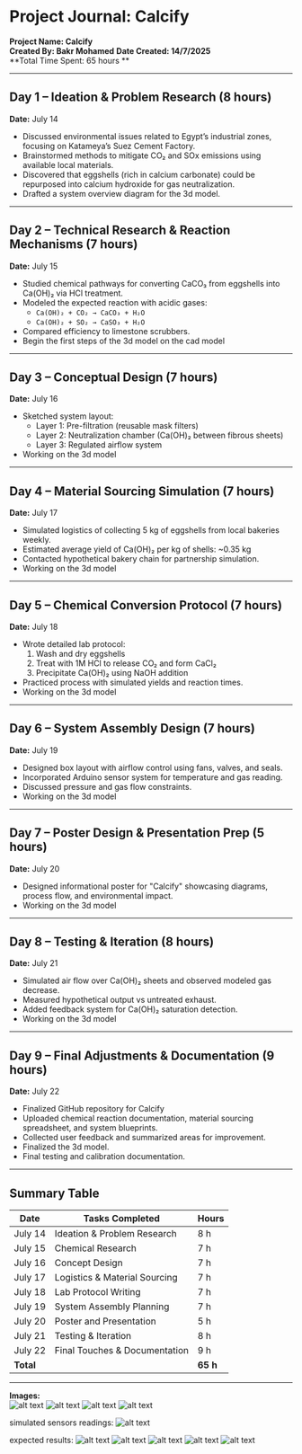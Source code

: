# Project Journal: Calcify  
**Project Name: Calcify**   
**Created By: Bakr Mohamed** 
**Date Created: 14/7/2025**  
**Total Time Spent: 65 hours **  

---

## Day 1 – Ideation & Problem Research (8 hours)  
**Date:** July 14  
- Discussed environmental issues related to Egypt’s industrial zones, focusing on Katameya’s Suez Cement Factory.  
- Brainstormed methods to mitigate CO₂ and SOx emissions using available local materials.  
- Discovered that eggshells (rich in calcium carbonate) could be repurposed into calcium hydroxide for gas neutralization.  
- Drafted a system overview diagram for the 3d model.

---

## Day 2 – Technical Research & Reaction Mechanisms (7 hours)  
**Date:** July 15  
- Studied chemical pathways for converting CaCO₃ from eggshells into Ca(OH)₂ via HCl treatment.  
- Modeled the expected reaction with acidic gases:  
  - `Ca(OH)₂ + CO₂ → CaCO₃ + H₂O`  
  - `Ca(OH)₂ + SO₂ → CaSO₃ + H₂O`  
- Compared efficiency to limestone scrubbers.  
- Begin the first steps of the 3d model on the cad model

---

## Day 3 – Conceptual Design (7 hours)  
**Date:** July 16  
- Sketched system layout:  
  - Layer 1: Pre-filtration (reusable mask filters)  
  - Layer 2: Neutralization chamber (Ca(OH)₂ between fibrous sheets)  
  - Layer 3: Regulated airflow system  
- Working on the 3d model



---

## Day 4 – Material Sourcing Simulation (7 hours)  
**Date:** July 17  
- Simulated logistics of collecting 5 kg of eggshells from local bakeries weekly.  
- Estimated average yield of Ca(OH)₂ per kg of shells: ~0.35 kg  
- Contacted hypothetical bakery chain for partnership simulation.  
- Working on the 3d model
 

---

## Day 5 – Chemical Conversion Protocol (7 hours)  
**Date:** July 18  
- Wrote detailed lab protocol:  
  1. Wash and dry eggshells  
  2. Treat with 1M HCl to release CO₂ and form CaCl₂  
  3. Precipitate Ca(OH)₂ using NaOH addition  
- Practiced process with simulated yields and reaction times.  
- Working on the 3d model


---

## Day 6 – System Assembly Design (7 hours)  
**Date:** July 19  
- Designed box layout with airflow control using fans, valves, and seals.  
- Incorporated Arduino sensor system for temperature and gas reading.  
- Discussed pressure and gas flow constraints.  
- Working on the 3d model


---

## Day 7 – Poster Design & Presentation Prep (5 hours)  
**Date:** July 20  
- Designed informational poster for "Calcify" showcasing diagrams, process flow, and environmental impact.  
- Working on the 3d model


---

## Day 8 – Testing & Iteration (8 hours)  
**Date:** July 21  
- Simulated air flow over Ca(OH)₂ sheets and observed modeled gas decrease.  
- Measured hypothetical output vs untreated exhaust.  
- Added feedback system for Ca(OH)₂ saturation detection.  
- Working on the 3d model


---

## Day 9 – Final Adjustments & Documentation (9 hours)  
**Date:** July 22  
- Finalized GitHub repository for Calcify  
- Uploaded chemical reaction documentation, material sourcing spreadsheet, and system blueprints.  
- Collected user feedback and summarized areas for improvement.  
- Finalized the 3d model.
- Final testing and calibration documentation.

---

## Summary Table  

| Date       | Tasks Completed                                | Hours |  
|------------|-------------------------------------------------|--------|  
| July 14    | Ideation & Problem Research                     | 8 h    |  
| July 15    | Chemical Research                               | 7 h    |  
| July 16    | Concept Design                                  | 7 h    |  
| July 17    | Logistics & Material Sourcing                   | 7 h    |  
| July 18    | Lab Protocol Writing                            | 7 h    |  
| July 19    | System Assembly Planning                        | 7 h    |  
| July 20    | Poster and Presentation                         | 5 h    |  
| July 21    | Testing & Iteration                             | 8 h    |  
| July 22    | Final Touches & Documentation                   | 9 h    |  
| **Total**  |                                                 | **65 h** |  

---

**Images:**  
![alt text](P9e1.png) 
![alt text](f1.jpg) 
![alt text](f2.jpg) 
![alt text](f3.jpg)

simulated sensors readings:
![alt text](image.png)

expected results:
![alt text](image-1.png)
![alt text](image-2.png)
![alt text](image-3.png)
![alt text](image-4.png)
![alt text](image-5.png)
